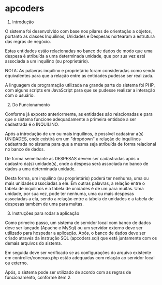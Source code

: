 # apcoders

1. Introdução

O sistema foi desenvolvido com base nos pilares de orientação a objetos, portanto as classes Inquilinos, Unidades e Despesas nortearam a estrutura das regras de negócio.

Estas entidades estão relacionadas no banco de dados de modo que uma despesa é atribuída a uma determinada unidade, que por sua vez está associada a um inquilino (ou proprietário).

NOTA: As palavras inquilino e proprietário foram consideradas como sendo equivalentes para que a relação entre as entidades pudesse ser realizada.

A linguagem de programação utilizada na grande parte do sistema foi PHP, com alguns scripts em JavaScript para que se pudesse realizar a interação com o usuário.

2. Do Funcionamento

Conforme já exposto anteriormente, as entidades são relacionadas e para que o sistema funcione adequadamente a primeira entidade a ser cadastrada é o INQUILINO.

Após a introdução de um ou mais inquilinos, é possível cadastrar a(s) UNIDADES, onde existirá em um "dropdown" a relação de inquilinos cadastrada no sistema para que a mesma seja atribuída de forma relacional no banco de dados.

De forma semelhante as DESPESAS devem ser cadastradas após o cadastro da(s) unidade(s), onde a despesa será associada no banco de dados a uma determinada unidade.

Desta forma, um inquilino (ou proprietário) poderá ter nenhuma, uma ou mais unidades associadas a ele. Em outras palavras, a relação entre o tabela de inquilinos e a tabela de unidades é de um para muitas. Uma unidade, por sua vez, pode ter nenhuma, uma ou mais despesas associadas a ela, sendo a relação entre a tabela de unidades e a tabela de despesas também de uma para muitas.

3. Instruções para rodar a aplicação

Como primeiro passo, um sistema de servidor local com banco de dados deve ser lançado (Apache e MySql) ou um servidor externo deve ser utilizado para hospedar a aplicação. Após, o banco de dados deve ser criado através da instrução SQL (apcoders.sql) que está juntamente com os demais arquivos do sistema. 

Em seguida deve ser verificado se as configurações do arquivo existente em controller/conexao.php estão adequadas com relação ao servidor local ou externo.

Após, o sistema pode ser utilizado de acordo com as regras de funcionamento, conforme item 2.

